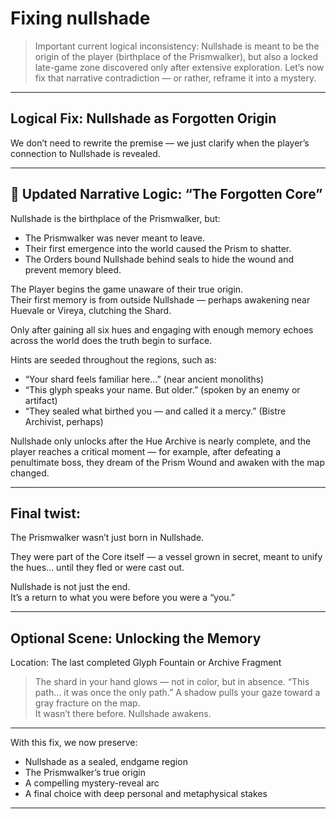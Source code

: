 
# Fixing nullshade

> Important current logical inconsistency: 
> Nullshade is meant to be the origin of the player (birthplace of the Prismwalker), 
> but also a locked late-game zone discovered only after extensive exploration.
> Let’s now fix that narrative contradiction — or rather, reframe it into a mystery.

---

##  Logical Fix: Nullshade as Forgotten Origin

We don’t need to rewrite the premise 
— we just clarify when the player’s connection to Nullshade is revealed.

---

## 🧩 Updated Narrative Logic: “The Forgotten Core”

Nullshade is the birthplace of the Prismwalker, but:
- The Prismwalker was never meant to leave.
- Their first emergence into the world caused the Prism to shatter.
- The Orders bound Nullshade behind seals to hide the wound and prevent memory bleed.

The Player begins the game unaware of their true origin.  
Their first memory is from outside Nullshade 
— perhaps awakening near Huevale or Vireya, clutching the Shard.

Only after gaining all six hues and engaging with enough memory echoes across the world 
does the truth begin to surface.

Hints are seeded throughout the regions, such as:
- “Your shard feels familiar here…” (near ancient monoliths)
- “This glyph speaks your name. But older.” (spoken by an enemy or artifact)
- “They sealed what birthed you — and called it a mercy.” (Bistre Archivist, perhaps)

Nullshade only unlocks after the Hue Archive is nearly complete, 
and the player reaches a critical moment 
— for example, after defeating a penultimate boss, 
they dream of the Prism Wound and awaken with the map changed.

---

## Final twist:

The Prismwalker wasn’t just born in Nullshade.

They were part of the Core itself — a vessel grown in secret, 
meant to unify the hues… until they fled or were cast out.

Nullshade is not just the end.  
It’s a return to what you were before you were a “you.”

---

## Optional Scene: Unlocking the Memory

Location: The last completed Glyph Fountain or Archive Fragment

> The shard in your hand glows — not in color, but in absence.
> “This path… it was once the only path.”
> A shadow pulls your gaze toward a gray fracture on the map.  
> It wasn’t there before.
> Nullshade awakens.

---

With this fix, we now preserve:
- Nullshade as a sealed, endgame region
- The Prismwalker’s true origin
- A compelling mystery-reveal arc
- A final choice with deep personal and metaphysical stakes

---
